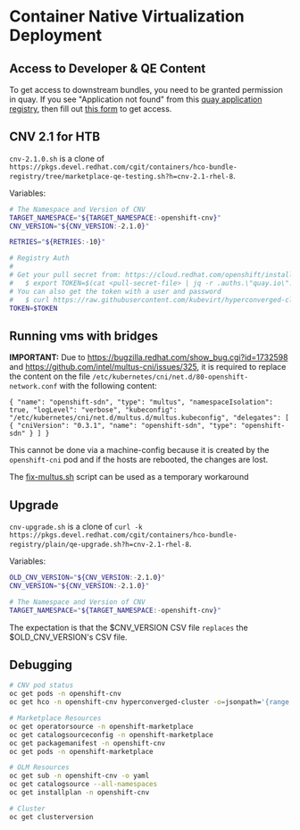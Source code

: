 # Container Native Virtualization Deployment

## Access to Developer & QE Content
To get access to downstream bundles, you need to be granted permission in quay.
If you see "Application not found" from this [quay application registry](https://quay.io/application/rh-osbs-operators/kubevirt-hyperconverged),
then fill out [this form](https://docs.google.com/spreadsheets/d/1OyUtbu9aiAi3rfkappz5gcq5FjUbMQtJG4jZCNqVT20/edit#gid=0) to get access.

## CNV 2.1 for HTB
`cnv-2.1.0.sh` is a clone of `https://pkgs.devel.redhat.com/cgit/containers/hco-bundle-registry/tree/marketplace-qe-testing.sh?h=cnv-2.1-rhel-8`.

Variables:
```bash
# The Namespace and Version of CNV
TARGET_NAMESPACE="${TARGET_NAMESPACE:-openshift-cnv}"
CNV_VERSION="${CNV_VERSION:-2.1.0}"

RETRIES="${RETRIES:-10}"

# Registry Auth
#
# Get your pull secret from: https://cloud.redhat.com/openshift/install#pull-secret
#   $ export TOKEN=$(cat <pull-secret-file> | jq -r .auths.\"quay.io\".auth)
# You can also get the token with a user and password
#   $ curl https://raw.githubusercontent.com/kubevirt/hyperconverged-cluster-operator/master/tools/token.sh | bash
TOKEN=$TOKEN
```

## Running vms with bridges

**IMPORTANT:** Due to https://bugzilla.redhat.com/show_bug.cgi?id=1732598 and https://github.com/intel/multus-cni/issues/325, it is required to replace the content on the file `/etc/kubernetes/cni/net.d/80-openshift-network.conf` with the following content:

```
{ "name": "openshift-sdn", "type": "multus", "namespaceIsolation": true, "logLevel": "verbose", "kubeconfig": "/etc/kubernetes/cni/net.d/multus.d/multus.kubeconfig", "delegates": [ { "cniVersion": "0.3.1", "name": "openshift-sdn", "type": "openshift-sdn" } ] }
```

This cannot be done via a machine-config because it is created by the `openshift-cni` pod and if the hosts are rebooted, the changes are lost.

The [fix-multus.sh](fix-multus.sh) script can be used as a temporary workaround

## Upgrade
`cnv-upgrade.sh` is a clone of `curl -k https://pkgs.devel.redhat.com/cgit/containers/hco-bundle-registry/plain/qe-upgrade.sh?h=cnv-2.1-rhel-8`.

Variables:
```bash
OLD_CNV_VERSION="${CNV_VERSION:-2.1.0}"
CNV_VERSION="${CNV_VERSION:-2.1.0}"

# The Namespace and Version of CNV
TARGET_NAMESPACE="${TARGET_NAMESPACE:-openshift-cnv}"
```
The expectation is that the $CNV_VERSION CSV file `replaces` the $OLD_CNV_VERSION's
CSV file.

## Debugging
```bash
# CNV pod status
oc get pods -n openshift-cnv
oc get hco -n openshift-cnv hyperconverged-cluster -o=jsonpath='{range .status.conditions[*]}{.type}{"\t"}{.status}{"\t"}{.message}{"\n"}{end}'

# Marketplace Resources
oc get operatorsource -n openshift-marketplace
oc get catalogsourceconfig -n openshift-marketplace
oc get packagemanifest -n openshift-cnv
oc get pods -n openshift-marketplace

# OLM Resources
oc get sub -n openshift-cnv -o yaml
oc get catalogsource --all-namespaces
oc get installplan -n openshift-cnv

# Cluster
oc get clusterversion
```
